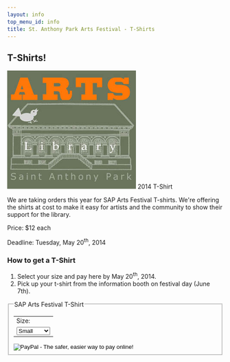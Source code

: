 ```yaml
---
layout: info
top_menu_id: info
title: St. Anthony Park Arts Festival - T-Shirts
---
```

## T-Shirts!

<div class="shirt">
  <img src="/images/shirt2014.jpg" alt="t-shirt 2014">
  2014 T-Shirt
</div>

We are taking orders this year for SAP Arts Festival T-shirts.
We're offering the shirts at cost to make it easy for artists and the
community to show their support for the library.

Price: $12 each

Deadline: Tuesday, May 20<sup>th</sup>, 2014

### How to get a T-Shirt

1. Select your size and pay here by May 20<sup>th</sup>, 2014.
2. Pick up your t-shirt from the information booth on festival day (June 7th).

<fieldset>
<legend>SAP Arts Festival T-Shirt</legend>

<form action="https://www.paypal.com/cgi-bin/webscr" method="post" target="_top">
<input type="hidden" name="cmd" value="_s-xclick">
<input type="hidden" name="hosted_button_id" value="X8EPHDJGMSSSJ">
<table>
<tr><td><input type="hidden" name="on0" value="Size:">Size:</td></tr><tr><td><select name="os0">
  <option value="Small">Small </option>
  <option value="Medium">Medium </option>
  <option value="Large">Large </option>
  <option value="X Large">X Large </option>
  <option value="XX Large">XX Large </option>
</select> </td></tr>
</table>
<input type="image" src="https://www.paypalobjects.com/en_US/i/btn/btn_buynow_LG.gif" border="0" name="submit" alt="PayPal - The safer, easier way to pay online!">
<img alt="" border="0" src="https://www.paypalobjects.com/en_US/i/scr/pixel.gif" width="1" height="1">
</form>

</fieldset>
